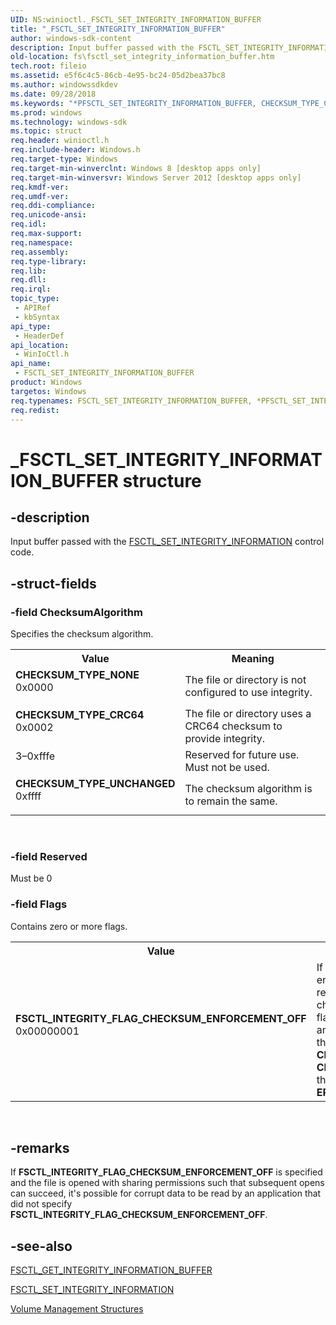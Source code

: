 ```yaml
---
UID: NS:winioctl._FSCTL_SET_INTEGRITY_INFORMATION_BUFFER
title: "_FSCTL_SET_INTEGRITY_INFORMATION_BUFFER"
author: windows-sdk-content
description: Input buffer passed with the FSCTL_SET_INTEGRITY_INFORMATION control code.
old-location: fs\fsctl_set_integrity_information_buffer.htm
tech.root: fileio
ms.assetid: e5f6c4c5-86cb-4e95-bc24-05d2bea37bc8
ms.author: windowssdkdev
ms.date: 09/28/2018
ms.keywords: "*PFSCTL_SET_INTEGRITY_INFORMATION_BUFFER, CHECKSUM_TYPE_CRC64, CHECKSUM_TYPE_NONE, CHECKSUM_TYPE_UNCHANGED, FSCTL_INTEGRITY_FLAG_CHECKSUM_ENFORCEMENT_OFF, FSCTL_SET_INTEGRITY_INFORMATION_BUFFER, FSCTL_SET_INTEGRITY_INFORMATION_BUFFER structure [Files], PFSCTL_SET_INTEGRITY_INFORMATION_BUFFER, PFSCTL_SET_INTEGRITY_INFORMATION_BUFFER structure pointer [Files], _FSCTL_SET_INTEGRITY_INFORMATION_BUFFER, fs.fsctl_set_integrity_information_buffer, winioctl/FSCTL_SET_INTEGRITY_INFORMATION_BUFFER, winioctl/PFSCTL_SET_INTEGRITY_INFORMATION_BUFFER"
ms.prod: windows
ms.technology: windows-sdk
ms.topic: struct
req.header: winioctl.h
req.include-header: Windows.h
req.target-type: Windows
req.target-min-winverclnt: Windows 8 [desktop apps only]
req.target-min-winversvr: Windows Server 2012 [desktop apps only]
req.kmdf-ver: 
req.umdf-ver: 
req.ddi-compliance: 
req.unicode-ansi: 
req.idl: 
req.max-support: 
req.namespace: 
req.assembly: 
req.type-library: 
req.lib: 
req.dll: 
req.irql: 
topic_type:
 - APIRef
 - kbSyntax
api_type:
 - HeaderDef
api_location:
 - WinIoCtl.h
api_name:
 - FSCTL_SET_INTEGRITY_INFORMATION_BUFFER
product: Windows
targetos: Windows
req.typenames: FSCTL_SET_INTEGRITY_INFORMATION_BUFFER, *PFSCTL_SET_INTEGRITY_INFORMATION_BUFFER
req.redist: 
---
```


# _FSCTL_SET_INTEGRITY_INFORMATION_BUFFER structure


## -description


Input buffer passed with the 
     <a href="https://msdn.microsoft.com/bd5be96d-6fdc-4fad-9d01-81b913a5b653">FSCTL_SET_INTEGRITY_INFORMATION</a> control 
     code.


## -struct-fields




### -field ChecksumAlgorithm

Specifies the checksum algorithm.

<table>
<tr>
<th>Value</th>
<th>Meaning</th>
</tr>
<tr>
<td width="40%"><a id="CHECKSUM_TYPE_NONE"></a><a id="checksum_type_none"></a><dl>
<dt><b>CHECKSUM_TYPE_NONE</b></dt>
<dt>0x0000</dt>
</dl>
</td>
<td width="60%">
The file or directory is not configured to use integrity.

</td>
</tr>
<tr>
<td width="40%"><a id="CHECKSUM_TYPE_CRC64"></a><a id="checksum_type_crc64"></a><dl>
<dt><b>CHECKSUM_TYPE_CRC64</b></dt>
<dt>0x0002</dt>
</dl>
</td>
<td width="60%">
The file or directory uses a CRC64 checksum to provide integrity.

</td>
</tr>
<tr>
<td width="40%">
<dl>
<dt>3–0xfffe</dt>
</dl>
</td>
<td width="60%">
Reserved for future use. Must not be used.

</td>
</tr>
<tr>
<td width="40%"><a id="CHECKSUM_TYPE_UNCHANGED"></a><a id="checksum_type_unchanged"></a><dl>
<dt><b>CHECKSUM_TYPE_UNCHANGED</b></dt>
<dt>0xffff</dt>
</dl>
</td>
<td width="60%">
The checksum algorithm is to remain the same.

</td>
</tr>
</table>
 


### -field Reserved

Must be 0


### -field Flags

Contains zero or more flags.

<table>
<tr>
<th>Value</th>
<th>Meaning</th>
</tr>
<tr>
<td width="40%"><a id="FSCTL_INTEGRITY_FLAG_CHECKSUM_ENFORCEMENT_OFF"></a><a id="fsctl_integrity_flag_checksum_enforcement_off"></a><dl>
<dt><b>FSCTL_INTEGRITY_FLAG_CHECKSUM_ENFORCEMENT_OFF</b></dt>
<dt>0x00000001</dt>
</dl>
</td>
<td width="60%">
If set, the checksum enforcement is disabled and reads will succeed even if the checksums do not match. 
        This flag is valid only if the file has an integrity algorithm  set. If there is no algorithm set or the 
        <b>CheckSum</b> member is set to <b>CHECKSUM_TYPE_NONE</b>, then the 
        operation fails with <b>ERROR_INVALID_PARAMETER</b>.

</td>
</tr>
</table>
 


## -remarks



If <b>FSCTL_INTEGRITY_FLAG_CHECKSUM_ENFORCEMENT_OFF</b> is specified and the file is opened 
    with sharing permissions such that subsequent opens can succeed, it's possible for corrupt data to be read by an 
    application that did not specify <b>FSCTL_INTEGRITY_FLAG_CHECKSUM_ENFORCEMENT_OFF</b>.




## -see-also




<a href="https://msdn.microsoft.com/ab87f987-b734-4ad0-af16-1ba967db48d7">FSCTL_GET_INTEGRITY_INFORMATION_BUFFER</a>



<a href="https://msdn.microsoft.com/bd5be96d-6fdc-4fad-9d01-81b913a5b653">FSCTL_SET_INTEGRITY_INFORMATION</a>



<a href="https://msdn.microsoft.com/bbde9dfb-c205-4432-be71-250d73b881f1">Volume Management Structures</a>
 

 

